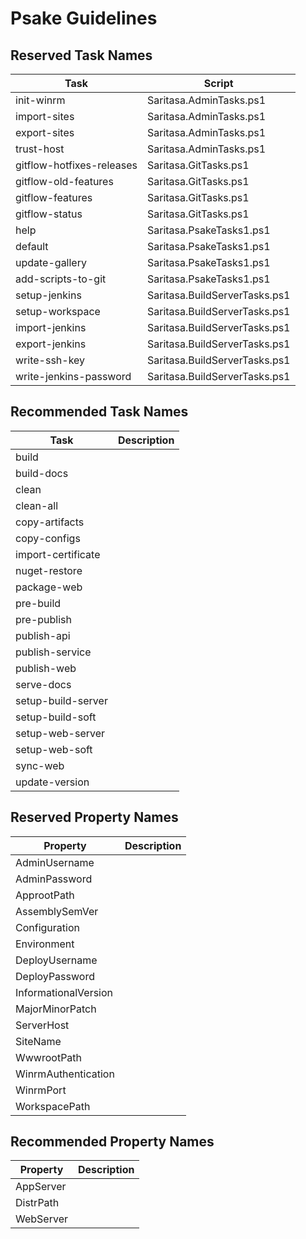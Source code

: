 # Psake Guidelines

## Reserved Task Names

| Task                      | Script                        |
|---------------------------|-------------------------------|
| init-winrm                | Saritasa.AdminTasks.ps1       |
| import-sites              | Saritasa.AdminTasks.ps1       |
| export-sites              | Saritasa.AdminTasks.ps1       |
| trust-host                | Saritasa.AdminTasks.ps1       |
| gitflow-hotfixes-releases | Saritasa.GitTasks.ps1         |
| gitflow-old-features      | Saritasa.GitTasks.ps1         |
| gitflow-features          | Saritasa.GitTasks.ps1         |
| gitflow-status            | Saritasa.GitTasks.ps1         |
| help                      | Saritasa.PsakeTasks1.ps1      |
| default                   | Saritasa.PsakeTasks1.ps1      |
| update-gallery            | Saritasa.PsakeTasks1.ps1      |
| add-scripts-to-git        | Saritasa.PsakeTasks1.ps1      |
| setup-jenkins             | Saritasa.BuildServerTasks.ps1 |
| setup-workspace           | Saritasa.BuildServerTasks.ps1 |
| import-jenkins            | Saritasa.BuildServerTasks.ps1 |
| export-jenkins            | Saritasa.BuildServerTasks.ps1 |
| write-ssh-key             | Saritasa.BuildServerTasks.ps1 |
| write-jenkins-password    | Saritasa.BuildServerTasks.ps1 |

## Recommended Task Names

| Task                | Description    |
|---------------------|----------------|
| build               |                |
| build-docs          |                |
| clean               |                |
| clean-all           |                |
| copy-artifacts      |                |
| copy-configs        |                |
| import-certificate  |                |
| nuget-restore       |                |
| package-web         |                |
| pre-build           |                |
| pre-publish         |                |
| publish-api         |                |
| publish-service     |                |
| publish-web         |                |
| serve-docs          |                |
| setup-build-server  |                |
| setup-build-soft    |                |
| setup-web-server    |                |
| setup-web-soft      |                |
| sync-web            |                |
| update-version      |                |

## Reserved Property Names

| Property             | Description    |
|----------------------|----------------|
| AdminUsername        |                |
| AdminPassword        |                |
| ApprootPath          |                |
| AssemblySemVer       |                |
| Configuration        |                |
| Environment          |                |
| DeployUsername       |                |
| DeployPassword       |                |
| InformationalVersion |                |
| MajorMinorPatch      |                |
| ServerHost           |                |
| SiteName             |                |
| WwwrootPath          |                |
| WinrmAuthentication  |                |
| WinrmPort            |                |
| WorkspacePath        |                |

## Recommended Property Names

| Property             | Description    |
|----------------------|----------------|
| AppServer            |                |
| DistrPath            |                |
| WebServer            |                |
